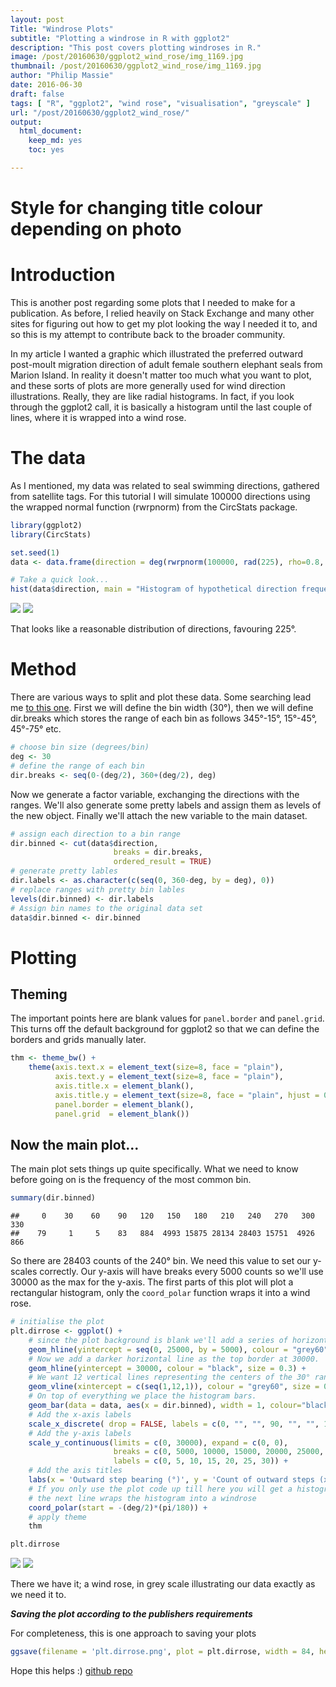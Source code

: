 ```yaml
---
layout: post
Title: "Windrose Plots"
subtitle: "Plotting a windrose in R with ggplot2"
description: "This post covers plotting windroses in R."
image: /post/20160630/ggplot2_wind_rose/img_1169.jpg
thumbnail: /post/20160630/ggplot2_wind_rose/img_1169.jpg
author: "Philip Massie"
date: 2016-06-30
draft: false
tags: [ "R", "ggplot2", "wind rose", "visualisation", "greyscale" ]
url: "/post/20160630/ggplot2_wind_rose/"
output: 
  html_document: 
    keep_md: yes
    toc: yes

---
```

# Style for changing title colour depending on photo
<style>
   div.post-heading h1, 
   div.post-heading h2, 
   div.post-heading span.meta {
    color: midnightblue;
  }
</style>

# Introduction

This is another post regarding some plots that I needed to make for a publication. As before, I relied heavily on Stack Exchange and many other sites for figuring out how to get my plot looking the way I needed it to, and so this is my attempt to contribute back to the broader community.

In my article I wanted a graphic which illustrated the preferred outward post-moult migration direction of adult female southern elephant seals from Marion Island. In reality it doesn't matter too much what you want to plot, and these sorts of plots are more generally used for wind direction illustrations. Really, they are like radial histograms. In fact, if you look through the ggplot2 call, it is basically a histogram until the last couple of lines, where it is wrapped into a wind rose.

# The data

As I mentioned, my data was related to seal swimming directions, gathered from satellite tags. For this tutorial I will simulate 100000 directions using the wrapped normal function (rwrpnorm) from the CircStats package.


```r
library(ggplot2)
library(CircStats)

set.seed(1)
data <- data.frame(direction = deg(rwrpnorm(100000, rad(225), rho=0.8, sd=1)))

# Take a quick look...
hist(data$direction, main = "Histogram of hypothetical direction frequencies.", xlab = "Direction", ylab = "Frequency")
```
![](coloured_plot-1.png)<!-- -->
![](histo-1.png)<!-- -->

That looks like a reasonable distribution of directions, favouring 225°.

# Method

There are various ways to split and plot these data. Some searching lead me [to this one](http://stackoverflow.com/questions/17266780/wind-rose-with-ggplot-r). First we will define the bin width (30°), then we will define dir.breaks which stores the range of each bin as follows 345°-15°, 15°-45°, 45°-75° etc.


```r
# choose bin size (degrees/bin)
deg <- 30 
# define the range of each bin
dir.breaks <- seq(0-(deg/2), 360+(deg/2), deg)
```

Now we generate a factor variable, exchanging the directions with the ranges. We'll also generate some pretty labels and assign them as levels of the new object. Finally we'll attach the new variable to the main dataset.


```r
# assign each direction to a bin range
dir.binned <- cut(data$direction,
                       breaks = dir.breaks,
                       ordered_result = TRUE)
# generate pretty lables
dir.labels <- as.character(c(seq(0, 360-deg, by = deg), 0))
# replace ranges with pretty bin lables
levels(dir.binned) <- dir.labels
# Assign bin names to the original data set
data$dir.binned <- dir.binned
```
# Plotting

## Theming

The important points here are blank values for `panel.border` and `panel.grid`. This turns off the default background for ggplot2 so that we can define the borders and grids manually later.


```r
thm <- theme_bw() + 
    theme(axis.text.x = element_text(size=8, face = "plain"),
          axis.text.y = element_text(size=8, face = "plain"),
          axis.title.x = element_blank(),
          axis.title.y = element_text(size=8, face = "plain", hjust = 0.9, vjust = 1.3),
          panel.border = element_blank(),
          panel.grid  = element_blank())
```

## Now the main plot...

The main plot sets things up quite specifically. What we need to know before going on is the frequency of the most common bin.


```r
summary(dir.binned)
```

```
##     0    30    60    90   120   150   180   210   240   270   300   330 
##    79     1     5    83   884  4993 15875 28134 28403 15751  4926   866
```

So there are 28403 counts of the 240° bin. We need this value to set our y-scales correctly. Our y-axis will have breaks every 5000 counts so we'll use 30000 as the max for the y-axis. The first parts of this plot will plot a rectangular histogram, only the `coord_polar` function wraps it into a wind rose.


```r
# initialise the plot
plt.dirrose <- ggplot() +
    # since the plot background is blank we'll add a series of horizontal lines, at 5000 count intervals, up to 25000.
    geom_hline(yintercept = seq(0, 25000, by = 5000), colour = "grey60", size = 0.3) +
    # Now we add a darker horizontal line as the top border at 30000.
    geom_hline(yintercept = 30000, colour = "black", size = 0.3) +
    # We want 12 vertical lines representing the centers of the 30° ranges.
    geom_vline(xintercept = c(seq(1,12,1)), colour = "grey60", size = 0.3) +
    # On top of everything we place the histogram bars.
    geom_bar(data = data, aes(x = dir.binned), width = 1, colour="black", size = 0.3, alpha=0.5) + 
    # Add the x-axis labels
    scale_x_discrete( drop = FALSE, labels = c(0, "", "", 90, "", "", 180, "", "", 270, "", "")) +
    # Add the y-axis labels
    scale_y_continuous(limits = c(0, 30000), expand = c(0, 0), 
                       breaks = c(0, 5000, 10000, 15000, 20000, 25000, 30000), 
                       labels = c(0, 5, 10, 15, 20, 25, 30)) +
    # Add the axis titles
    labs(x = 'Outward step bearing (°)', y = 'Count of outward steps (x10³)') +
    # If you only use the plot code up till here you will get a histogram.
    # the next line wraps the histogram into a windrose
    coord_polar(start = -(deg/2)*(pi/180)) +
    # apply theme
    thm

plt.dirrose
```
![](coloured_plot-1.png)<!-- -->
![](rose-1.png)<!-- -->

There we have it; a wind rose, in grey scale illustrating our data exactly as we need it to.

***Saving the plot according to the publishers requirements***

For completeness, this is one approach to saving your plots


```r
ggsave(filename = 'plt.dirrose.png', plot = plt.dirrose, width = 84, height = 84, units="mm", dpi = 300, type="cairo-png")
```

Hope this helps :)
[github repo](https://github.com/philmassie/20160630_ggplot2_wind_rose)
